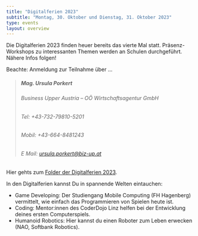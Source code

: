 ```yaml
---
title: "Digitalferien 2023"
subtitle: "Montag, 30. Oktober und Dienstag, 31. Oktober 2023"
type: events
layout: overview
---
```

Die Digitalferien 2023 finden heuer bereits das vierte Mal statt. Präsenz-Workshops zu interessanten Themen werden an Schulen durchgeführt. Nähere Infos folgen!

Beachte: Anmeldung zur Teilnahme über ... 
> ##### Mag. Ursula Porkert  
> ###### Business Upper Austria – OÖ Wirtschaftsagentur GmbH  
> ###### Tel: 	+43-732-79810-5201 
> ###### Mobil: 	+43-664-8481243  
> ###### E Mail: 	ursula.porkert@biz-up.at

Hier gehts zum  [Folder der Digitalferien 2023](img/2023-06-05_Digiferien_Folder_web.pdf).

In den Digitalferien kannst Du in spannende Welten eintauchen:
- Game Developing: Der Studiengang Mobile Computing (FH Hagenberg) vermittelt, wie einfach das Programmieren von Spielen heute ist.
- Coding: Mentor:innen des CoderDojo Linz helfen bei der Entwicklung deines ersten Computerspiels.
- Humanoid Robotics: Hier kannst du einen Roboter zum Leben erwecken (NAO, Softbank Robotics).




